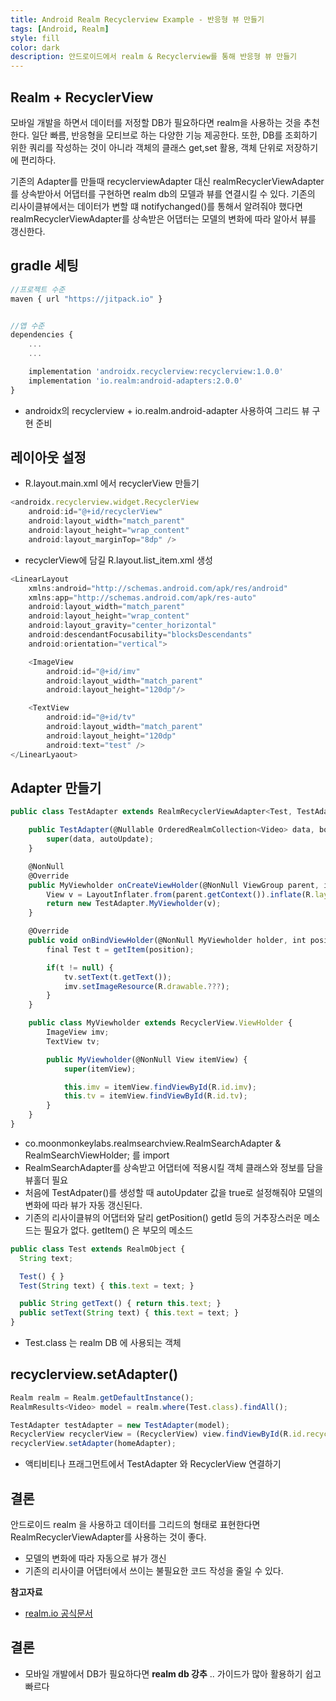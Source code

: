 ```yaml
---
title: Android Realm Recyclerview Example - 반응형 뷰 만들기
tags: [Android, Realm]
style: fill
color: dark
description: 안드로이드에서 realm & Recyclerview를 통해 반응형 뷰 만들기
---
```


## Realm + RecyclerView
모바일 개발을 하면서 데이터를 저정할 DB가 필요하다면 realm을 사용하는 것을 추천한다. 일단 빠름, 반응형을 모티브로 하는 다양한 기능 제공한다. 또한, DB를 조회하기 위한 쿼리를 작성하는 것이 아니라 객체의 클래스 get,set 활용, 객체 단위로 저장하기에 편리하다. 

기존의 Adapter를 만들때 recyclerviewAdapter 대신 realmRecyclerViewAdapter를 상속받아서 어댑터를 구현하면 realm db의 모델과 뷰를 연결시킬 수 있다. 기존의 리사이클뷰에서는 데이터가 변할 떄 notifychanged()를 통해서 알려줘야 했다면 realmRecyclerViewAdapter를 상속받은 어댑터는 모델의 변화에 따라 알아서 뷰를 갱신한다.

## gradle 세팅
```javascript
//프로젝트 수준
maven { url "https://jitpack.io" }


//앱 수준
dependencies {
    ...
    ...

    implementation 'androidx.recyclerview:recyclerview:1.0.0'
    implementation 'io.realm:android-adapters:2.0.0'
}
```
- androidx의 recyclerview + io.realm.android-adapter 사용하여 그리드 뷰 구현 준비


## 레이아웃 설정
- R.layout.main.xml 에서 recyclerView 만들기

```javascript
<androidx.recyclerview.widget.RecyclerView
    android:id="@+id/recyclerView"
    android:layout_width="match_parent"
    android:layout_height="wrap_content"
    android:layout_marginTop="8dp" />
```

- recyclerView에 담길 R.layout.list_item.xml 생성

```javascript
<LinearLayout 
    xmlns:android="http://schemas.android.com/apk/res/android"
    xmlns:app="http://schemas.android.com/apk/res-auto"
    android:layout_width="match_parent"
    android:layout_height="wrap_content"
    android:layout_gravity="center_horizontal"
    android:descendantFocusability="blocksDescendants"
    android:orientation="vertical">

    <ImageView
        android:id="@+id/imv"
        android:layout_width="match_parent"
        android:layout_height="120dp"/>

    <TextView
        android:id="@+id/tv"
        android:layout_width="match_parent"
        android:layout_height="120dp"
        android:text="test" />
</LinearLyaout>
```

## Adapter 만들기

```javascript
public class TestAdapter extends RealmRecyclerViewAdapter<Test, TestAdapter.MyViewholder> {

    public TestAdapter(@Nullable OrderedRealmCollection<Video> data, boolean autoUpdate) {
        super(data, autoUpdate);
    }

    @NonNull
    @Override
    public MyViewholder onCreateViewHolder(@NonNull ViewGroup parent, int viewType) {
        View v = LayoutInflater.from(parent.getContext()).inflate(R.layout.item_home, parent, false);
        return new TestAdapter.MyViewholder(v);
    }

    @Override
    public void onBindViewHolder(@NonNull MyViewholder holder, int position) {
        final Test t = getItem(position);

        if(t != null) {
            tv.setText(t.getText());
            imv.setImageResource(R.drawable.???);
        }
    }

    public class MyViewholder extends RecyclerView.ViewHolder {
        ImageView imv;
        TextView tv;

        public MyViewholder(@NonNull View itemView) {
            super(itemView);

            this.imv = itemView.findViewById(R.id.imv);
            this.tv = itemView.findViewById(R.id.tv);
        }
    }
}
```
- co.moonmonkeylabs.realmsearchview.RealmSearchAdapter & RealmSearchViewHolder; 를 import
- RealmSearchAdapter를 상속받고 어댑터에 적용시킬 객체 클래스와 정보를 담을 뷰홀더 필요
- 처음에 TestAdpater()를 생성할 때 autoUpdater 값을 true로 설정해줘야 모델의 변화에 따라 뷰가 자동 갱신된다.
- 기존의 리사이클뷰의 어댑터와 달리 getPosition() getId 등의 거추장스러운 메소드는 필요가 없다. getItem() 은 부모의 메소드

```javascript
public class Test extends RealmObject {
  String text;

  Test() { }
  Test(String text) { this.text = text; }

  public String getText() { return this.text; }
  public setText(String text) { this.text = text; }
}
```
- Test.class 는 realm DB 에 사용되는 객체

## recyclerview.setAdapter()

```javascript
Realm realm = Realm.getDefaultInstance();
RealmResults<Video> model = realm.where(Test.class).findAll();

TestAdapter testAdapter = new TestAdapter(model);
RecyclerView recyclerView = (RecyclerView) view.findViewById(R.id.recyclerView);
recyclerView.setAdapter(homeAdapter);
```
- 액티비티나 프래그먼트에서 TestAdapter 와 RecyclerView 연결하기

## 결론
안드로이드 realm 을 사용하고 데이터를 그리드의 형태로 표현한다면 RealmRecyclerViewAdapter를 사용하는 것이 좋다.
- 모델의 변화에 따라 자동으로 뷰가 갱신
- 기존의 리사이클 어댑터에서 쓰이는 불필요한 코드 작성을 줄일 수 있다.

**참고자료**
- [realm.io 공식문서](https://academy.realm.io/kr/posts/android-search-text-view/) 

## 결론
- 모바일 개발에서 DB가 필요하다면 **realm db 강추** .. 가이드가 많아 활용하기 쉽고 빠르다